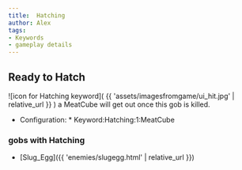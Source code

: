 ```yaml
---
title:  Hatching
author: Alex
tags:
- Keywords
- gameplay details
---                               
```






## Ready to Hatch
![icon for Hatching keyword]( {{ 'assets/imagesfromgame/ui_hit.jpg' | relative_url }} )
a MeatCube will get out once this gob is killed.
* Configuration: * Keyword:Hatching:1:MeatCube
### gobs with Hatching
- [Slug_Egg]({{ 'enemies/slugegg.html' | relative_url }})


